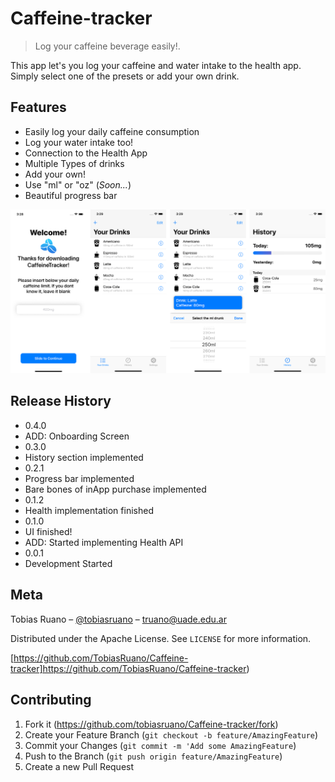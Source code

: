 # Caffeine-tracker
> Log your caffeine beverage easily!.

This app let's you log your caffeine and water intake to the health app. Simply select one of the presets or add your own drink.

## Features
* Easily log your daily caffeine consumption
* Log your water intake too!
* Connection to the Health App
* Multiple Types of drinks
* Add your own!
* Use "ml" or "oz" (*Soon...*)
* Beautiful progress bar

![](header.png)

## Release History

* 0.4.0
* ADD: Onboarding Screen
* 0.3.0
* History section implemented
* 0.2.1
* Progress bar implemented
* Bare bones of inApp purchase implemented
* 0.1.2
* Health implementation finished
* 0.1.0
* UI finished!
* ADD: Started implementing Health API
* 0.0.1
* Development Started

## Meta

Tobias Ruano – [@tobiasruano](https://twitter.com/tobiasruano) – truano@uade.edu.ar

Distributed under the Apache License. See ``LICENSE`` for more information.

[https://github.com/TobiasRuano/Caffeine-tracker]https://github.com/TobiasRuano/Caffeine-tracker)

## Contributing

1. Fork it (<https://github.com/tobiasruano/Caffeine-tracker/fork>)
2. Create your Feature Branch (```git checkout -b feature/AmazingFeature```)
3. Commit your Changes (```git commit -m 'Add some AmazingFeature```)
4. Push to the Branch (```git push origin feature/AmazingFeature```)
5. Create a new Pull Request

